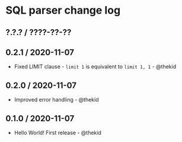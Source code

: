 SQL parser change log
=====================

## ?.?.? / ????-??-??

## 0.2.1 / 2020-11-07

* Fixed LIMIT clause - `limit 1` is equivalent to `limit 1, 1` - @thekid

## 0.2.0 / 2020-11-07

* Improved error handling - @thekid

## 0.1.0 / 2020-11-07

* Hello World! First release - @thekid